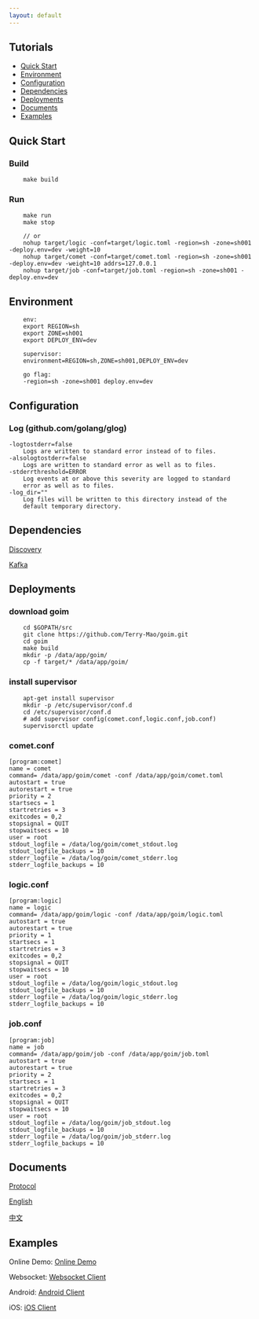 ```yaml
---
layout: default
---
```


## Tutorials

- [Quick Start](#quick-start)
- [Environment](#environment)
- [Configuration](#configuration)
- [Dependencies](#dependencies)
- [Deployments](#deployments)
- [Documents](#documents)
- [Examples](#examples)

## Quick Start

### Build

```
    make build
```

### Run

```
    make run
    make stop

    // or
    nohup target/logic -conf=target/logic.toml -region=sh -zone=sh001 -deploy.env=dev -weight=10
    nohup target/comet -conf=target/comet.toml -region=sh -zone=sh001 -deploy.env=dev -weight=10 addrs=127.0.0.1
    nohup target/job -conf=target/job.toml -region=sh -zone=sh001 -deploy.env=dev
```

## Environment

```
    env:
    export REGION=sh
    export ZONE=sh001
    export DEPLOY_ENV=dev

    supervisor:
    environment=REGION=sh,ZONE=sh001,DEPLOY_ENV=dev

    go flag:
    -region=sh -zone=sh001 deploy.env=dev
```

## Configuration

### Log (github.com/golang/glog)

    -logtostderr=false
	    Logs are written to standard error instead of to files.
    -alsologtostderr=false
	    Logs are written to standard error as well as to files.
    -stderrthreshold=ERROR
	    Log events at or above this severity are logged to standard
	    error as well as to files.
    -log_dir=""
	    Log files will be written to this directory instead of the
	    default temporary directory.

## Dependencies

[Discovery](https://github.com/Bilibili/discovery)

[Kafka](https://kafka.apache.org/quickstart)

## Deployments

### download goim
```
    cd $GOPATH/src 
    git clone https://github.com/Terry-Mao/goim.git
    cd goim
    make build
    mkdir -p /data/app/goim/
    cp -f target/* /data/app/goim/
```

### install supervisor
```
    apt-get install supervisor
    mkdir -p /etc/supervisor/conf.d
    cd /etc/supervisor/conf.d
    # add supervisor config(comet.conf,logic.conf,job.conf)
    supervisorctl update
```
### comet.conf

```
[program:comet]
name = comet
command= /data/app/goim/comet -conf /data/app/goim/comet.toml
autostart = true
autorestart = true
priority = 2
startsecs = 1
startretries = 3
exitcodes = 0,2
stopsignal = QUIT
stopwaitsecs = 10
user = root
stdout_logfile = /data/log/goim/comet_stdout.log
stdout_logfile_backups = 10
stderr_logfile = /data/log/goim/comet_stderr.log
stderr_logfile_backups = 10
```
### logic.conf

```
[program:logic]
name = logic
command= /data/app/goim/logic -conf /data/app/goim/logic.toml
autostart = true
autorestart = true
priority = 1
startsecs = 1
startretries = 3
exitcodes = 0,2
stopsignal = QUIT
stopwaitsecs = 10
user = root
stdout_logfile = /data/log/goim/logic_stdout.log
stdout_logfile_backups = 10
stderr_logfile = /data/log/goim/logic_stderr.log
stderr_logfile_backups = 10
```

### job.conf

```
[program:job]
name = job
command= /data/app/goim/job -conf /data/app/goim/job.toml
autostart = true
autorestart = true
priority = 2
startsecs = 1
startretries = 3
exitcodes = 0,2
stopsignal = QUIT
stopwaitsecs = 10
user = root
stdout_logfile = /data/log/goim/job_stdout.log
stdout_logfile_backups = 10
stderr_logfile = /data/log/goim/job_stderr.log
stderr_logfile_backups = 10
```

## Documents
[Protocol](https://github.com/Terry-Mao/goim/tree/v2.0/docs/protocol.png)

[English](https://github.com/Terry-Mao/goim/tree/v2.0/README_en.md)

[中文](https://github.com/Terry-Mao/goim/tree/v2.0/README_cn.md)

## Examples
Online Demo: [Online Demo](/demo)

Websocket: [Websocket Client](https://github.com/Terry-Mao/goim/tree/master/examples/javascript)

Android: [Android Client](https://github.com/roamdy/goim-sdk)

iOS: [iOS Client](https://github.com/roamdy/goim-oc-sdk)
